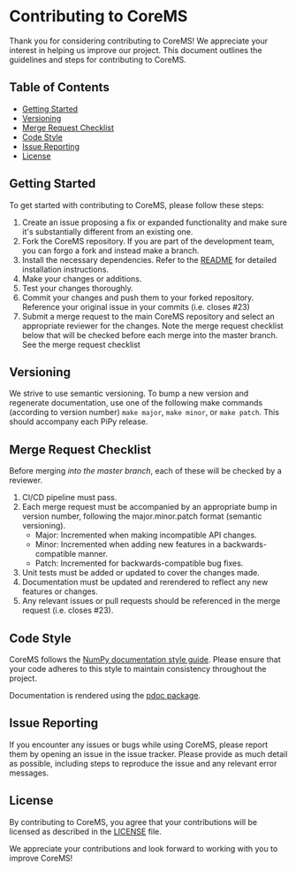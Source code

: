 # Contributing to CoreMS

Thank you for considering contributing to CoreMS! We appreciate your interest in helping us improve our project. This document outlines the guidelines and steps for contributing to CoreMS.

## Table of Contents

- [Getting Started](#getting-started)
- [Versioning](#versioning)
- [Merge Request Checklist](#merge-request-checklist)
- [Code Style](#code-style)
- [Issue Reporting](#issue-reporting)
- [License](#license)

## Getting Started

To get started with contributing to CoreMS, please follow these steps:

1. Create an issue proposing a fix or expanded functionality and make sure it's substantially different from an existing one.
2. Fork the CoreMS repository. If you are part of the development team, you can forgo a fork and instead make a branch.
3. Install the necessary dependencies. Refer to the [README](./README.md) for detailed installation instructions.
4. Make your changes or additions.
5. Test your changes thoroughly.
6. Commit your changes and push them to your forked repository. Reference your original issue in your commits (i.e. closes #23)
7. Submit a merge request to the main CoreMS repository and select an appropriate reviewer for the changes. Note the merge request checklist below that will be checked before each merge into the master branch. See the merge request checklist

## Versioning

We strive to use semantic versioning. To bump a new version and regenerate documentation, use one of the following make commands (according to version number)  `make major`, `make minor`, or `make patch`.  This should accompany each PiPy release.

## Merge Request Checklist

Before merging *into the master branch*, each of these will be checked by a reviewer.

1. CI/CD pipeline must pass.
2. Each merge request must be accompanied by an appropriate bump in version number, following the major.minor.patch format (semantic versioning). 
    - Major: Incremented when making incompatible API changes.
    - Minor: Incremented when adding new features in a backwards-compatible manner.
    - Patch: Incremented for backwards-compatible bug fixes.
3. Unit tests must be added or updated to cover the changes made.
4. Documentation must be updated and rerendered to reflect any new features or changes.
5. Any relevant issues or pull requests should be referenced in the merge request (i.e. closes #23).

## Code Style

CoreMS follows the [NumPy documentation style guide](https://numpydoc.readthedocs.io/en/latest/format.html). Please ensure that your code adheres to this style to maintain consistency throughout the project.  

Documentation is rendered using the [pdoc package](https://github.com/mitmproxy/pdoc/tree/main).

## Issue Reporting

If you encounter any issues or bugs while using CoreMS, please report them by opening an issue in the issue tracker. Please provide as much detail as possible, including steps to reproduce the issue and any relevant error messages.

## License

By contributing to CoreMS, you agree that your contributions will be licensed as described in the [LICENSE](./LICENSE) file.

We appreciate your contributions and look forward to working with you to improve CoreMS!
